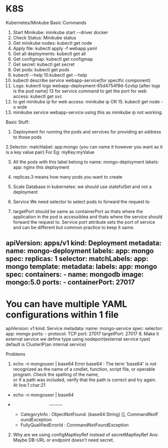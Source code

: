 # K8S

Kubernetes/Minkube Basic Commands

1. Start Minikube: minikube start --driver docker
2. Check Status: Minikube status
3. Get minikube nodes: kubectl get node
4. Apply file: kubectl apply -f webapp.yaml
5. Get all deployments: kubectl get all 
6. Get configmap: kubectl get configmap
7. Get secret: kubectl get secret
8. Get pods: kubectl get pods
9. kubectl --help
10.kubectl get --help
11. kubectl describe service webapp-service(for specific component)
12. Logs: kubectl logs webapp-deployment-65d4754f9d-5zvbp [after logs is the pod name]
13 for service command to get the port for web access: kubectl get svc
14. to get minikube ip for web access:  minikube ip
OR 15. kubectl get node -o wide
16. minikube service webapp-service
using this as minikube ip not working.





Basic Stuff:

1. Deployment for running the pods and services for providing an address to those pods

2.Selector:
               matchlabel:
                app:mongo (you can name it however you want as it is a key value pair)
For Eg: myKey:myValue

3. All the pods with this label belong to  name: mongo-deployment
  labels:
    app: nginx
this deployment

4.  replicas:3
means how many pods you want to create

5. Scale Database in kubernetes: we should use statefulSet and not a deployment

6. Service
We need selector to select pods to forward the request to

7. targetPort should be same as  containerPort as thats where the application in the pod is accessiblea and thats where the service should forward the request to. Service port attribute sets the port of service and  can be different but common practice to keep it same.

apiVersion: apps/v1
kind: Deployment
metadata:
  name: mongo-deployment
  labels:
    app: mongo
spec:
  replicas: 1
  selector:
    matchLabels:
      app: mongo
  template:
    metadata:
      labels:
        app: mongo
    spec:
      containers:
      - name: mongodb
        image: mongo:5.0
        ports:
        - containerPort: 27017
---
# You can have multiple YAML configurations within 1 file
apiVersion: v1
kind: Service
metadata:
  name: mongo-service
spec:
  selector:
    app: mongo
  ports:
    - protocol: TCP
      port: 27017
      targetPort: 27017
8. Make it external service we define type using nodeport(external service type) default is ClusterIP(an internal service)




Problems

1. echo -n mongouser | base64 
Error
base64 : The term 'base64' is not recognized as the name of a cmdlet, 
function, script file, or operable program. Check the spelling of the name,    
or if a path was included, verify that the path is correct and try again.      
At line:1 char:21
+ echo -n mongouser | base64
+                     ~~~~~~
    + CategoryInfo          : ObjectNotFound: (base64:String) [], CommandNotF  
   oundException
    + FullyQualifiedErrorId : CommandNotFoundException

2. Why are we using configMapKeyRef instead of secretMapKeyRef
Ans: Maybe DB-URL or endpoint doesn't need secret.

